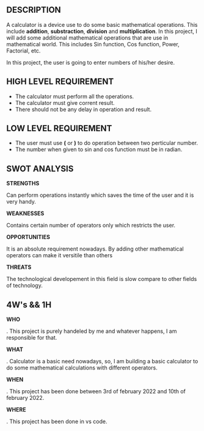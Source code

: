 **DESCRIPTION**
-


   A calculator is a device use to do some basic mathematical operations. This include **addition**, **substraction**, **division** and **multiplication**. In this project, I will add some additional  mathematical operations that are use in mathematical world. This includes Sin function, Cos function, Power, Factorial, etc.
   
   In this project, the user is going to enter numbers of his/her desire. 

**HIGH LEVEL REQUIREMENT**
-

- The calculator must perform all the operations.
- The calculator must give corrent result.
- There should not be any delay in operation and result.

**LOW LEVEL REQUIREMENT**
-

- The user must use **(** or **)** to do operation between two perticular number.
- The number when given to sin and cos function must be in radian.


**SWOT ANALYSIS**
-

__STRENGTHS__

Can perform operations instantly which saves the time of the user and it is very handy.

**WEAKNESSES**

Contains certain number of operators only which restricts the user.

**OPPORTUNITIES**

It is an absolute requirement nowadays. By adding other mathematical operators can make it versitile than others

**THREATS**

The technological developement in this field is slow compare to other fields of technology.

**4W's && 1H**
-

**WHO**

 . This project is purely handeled by me and whatever happens, I am responsible for that.
 
 **WHAT**
 
 . Calculator is a basic need nowadays, so, I am building a basic calculator to do some mathematical calculations with different operators.
 
 **WHEN**
 
 . This project has been done between 3rd of february 2022 and 10th of february 2022.
 
 **WHERE**
 
 . This project has been done in vs code.
